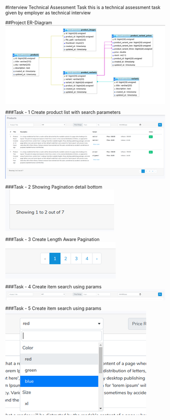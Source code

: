 #Interview Technical Assessment Task
this is a technical assessment task given by employer as technical interview

##Project ER-Diagram
![Project ER-Diagram](project-erd.png)

###Task - 1
Create product list with search parameters
![Product List](task-1.png)

###Task - 2
Showing Pagination detail bottom
![Pagination Detail](task-2.png)

###Task - 3
Create Length Aware Pagination
![Pagination](task-3.png)

###Task - 4
Create item search using params
![Pagination](task-4.png)

###Task - 5
Create item search using params
![Pagination](task-5.png)


